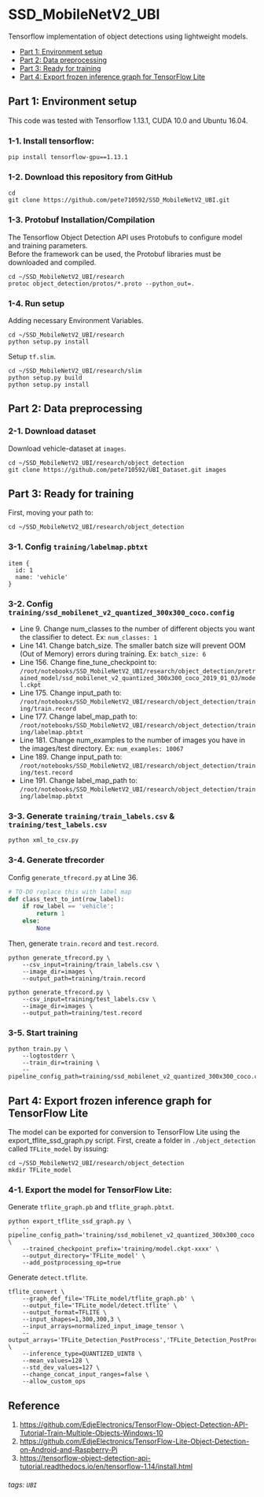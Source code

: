 # SSD_MobileNetV2_UBI  
Tensorflow implementation of object detections using lightweight models.  
 - [Part 1: Environment setup](https://github.com/pete710592/SSD_MobileNetV2_UBI#part-1-environment-setup)  
 - [Part 2: Data preprocessing](https://github.com/pete710592/SSD_MobileNetV2_UBI#part-2-data-preprocessing)  
 - [Part 3: Ready for training](https://github.com/pete710592/SSD_MobileNetV2_UBI#part-3-ready-for-training)  
 - [Part 4: Export frozen inference graph for TensorFlow Lite](https://github.com/pete710592/SSD_MobileNetV2_UBI#part-4-export-frozen-inference-graph-for-tensorflow-lite)  

## Part 1: Environment setup  
This code was tested with Tensorflow 1.13.1, CUDA 10.0 and Ubuntu 16.04.  
### 1-1. Install tensorflow:  
```shell
pip install tensorflow-gpu==1.13.1
```  

### 1-2. Download this repository from GitHub  
```shell
cd
git clone https://github.com/pete710592/SSD_MobileNetV2_UBI.git
```  

### 1-3. Protobuf Installation/Compilation  
The Tensorflow Object Detection API uses Protobufs to configure model and training parameters.  
Before the framework can be used, the Protobuf libraries must be downloaded and compiled.  
```shell
cd ~/SSD_MobileNetV2_UBI/research
protoc object_detection/protos/*.proto --python_out=.
```  

### 1-4. Run setup  
Adding necessary Environment Variables.  
```shell
cd ~/SSD_MobileNetV2_UBI/research
python setup.py install
```  
Setup ```tf.slim```.  
```shell
cd ~/SSD_MobileNetV2_UBI/research/slim
python setup.py build
python setup.py install
```  

## Part 2: Data preprocessing  
### 2-1. Download dataset  
Download vehicle-dataset at ```images```.  
```
cd ~/SSD_MobileNetV2_UBI/research/object_detection
git clone https://github.com/pete710592/UBI_Dataset.git images
```  

## Part 3: Ready for training  
First, moving your path to:  
```shell
cd ~/SSD_MobileNetV2_UBI/research/object_detection
```  

### 3-1. Config ```training/labelmap.pbtxt```  
```
item {
  id: 1
  name: 'vehicle'
}
```  

### 3-2. Config ```training/ssd_mobilenet_v2_quantized_300x300_coco.config```  
 - Line 9. Change num_classes to the number of different objects you want the classifier to detect. Ex: ```num_classes: 1```  
 - Line 141. Change batch_size. The smaller batch size will prevent OOM (Out of Memory) errors during training. Ex: ```batch_size: 6```  
 - Line 156. Change fine_tune_checkpoint to: ```/root/notebooks/SSD_MobileNetV2_UBI/research/object_detection/pretrained_model/ssd_mobilenet_v2_quantized_300x300_coco_2019_01_03/model.ckpt```  
 - Line 175. Change input_path to: ```/root/notebooks/SSD_MobileNetV2_UBI/research/object_detection/training/train.record```  
 - Line 177. Change label_map_path to: ```/root/notebooks/SSD_MobileNetV2_UBI/research/object_detection/training/labelmap.pbtxt```  
 - Line 181. Change num_examples to the number of images you have in the images/test directory. Ex: ```num_examples: 10067```  
 - Line 189. Change input_path to: ```/root/notebooks/SSD_MobileNetV2_UBI/research/object_detection/training/test.record```  
 - Line 191. Change label_map_path to: ```/root/notebooks/SSD_MobileNetV2_UBI/research/object_detection/training/labelmap.pbtxt```  

### 3-3. Generate ```training/train_labels.csv``` & ```training/test_labels.csv```  
```shell
python xml_to_csv.py
```  

### 3-4. Generate tfrecorder  
Config ```generate_tfrecord.py``` at Line 36.  
```python
# TO-DO replace this with label map
def class_text_to_int(row_label):
    if row_label == 'vehicle':
        return 1
    else:
        None
```  

Then, generate ```train.record``` and ```test.record```.  
```shell
python generate_tfrecord.py \
    --csv_input=training/train_labels.csv \
    --image_dir=images \
    --output_path=training/train.record  
```  
```shell
python generate_tfrecord.py \
    --csv_input=training/test_labels.csv \
    --image_dir=images \
    --output_path=training/test.record
```  

### 3-5. Start training  
```shell
python train.py \
    --logtostderr \
    --train_dir=training \
    --pipeline_config_path=training/ssd_mobilenet_v2_quantized_300x300_coco.config
```  

## Part 4: Export frozen inference graph for TensorFlow Lite  
The model can be exported for conversion to TensorFlow Lite using the export_tflite_ssd_graph.py script. First, create a folder in ```./object_detection``` called ```TFLite_model``` by issuing:  
```shell
cd ~/SSD_MobileNetV2_UBI/research/object_detection
mkdir TFLite_model
```  

### 4-1. Export the model for TensorFlow Lite:  
Generate ```tflite_graph.pb``` and ```tflite_graph.pbtxt```.  
```shell
python export_tflite_ssd_graph.py \
    --pipeline_config_path='training/ssd_mobilenet_v2_quantized_300x300_coco.config' \
    --trained_checkpoint_prefix='training/model.ckpt-xxxx' \
    --output_directory='TFLite_model' \
    --add_postprocessing_op=true
```  
Generate ```detect.tflite```.  
```shell
tflite_convert \
    --graph_def_file='TFLite_model/tflite_graph.pb' \
    --output_file='TFLite_model/detect.tflite' \
    --output_format=TFLITE \
    --input_shapes=1,300,300,3 \
    --input_arrays=normalized_input_image_tensor \
    --output_arrays='TFLite_Detection_PostProcess','TFLite_Detection_PostProcess:1','TFLite_Detection_PostProcess:2','TFLite_Detection_PostProcess:3'  \
    --inference_type=QUANTIZED_UINT8 \
    --mean_values=128 \
    --std_dev_values=127 \
    --change_concat_input_ranges=false \
    --allow_custom_ops
```  

## Reference  
1. https://github.com/EdjeElectronics/TensorFlow-Object-Detection-API-Tutorial-Train-Multiple-Objects-Windows-10  
2. https://github.com/EdjeElectronics/TensorFlow-Lite-Object-Detection-on-Android-and-Raspberry-Pi  
3. https://tensorflow-object-detection-api-tutorial.readthedocs.io/en/tensorflow-1.14/install.html  

###### tags: `UBI`
